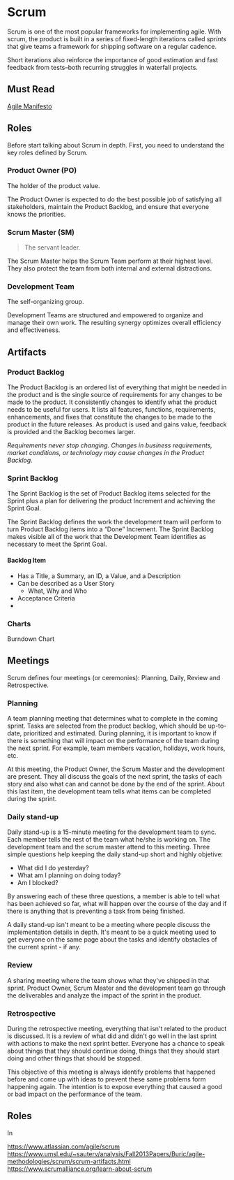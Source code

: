 # Scrum

Scrum is one of the most popular frameworks for implementing agile. With scrum, the product is built in a series of fixed-length iterations called *sprints* that give teams a framework for shipping software on a regular cadence. 

Short iterations also reinforce the importance of good estimation and fast feedback from tests–both recurring struggles in waterfall projects.

## Must Read
[Agile Manifesto](http://agilemanifesto.org/)

## Roles
Before start talking about Scrum in depth. First, you need to understand the key roles defined by Scrum.

### Product Owner (PO)
The holder of the product value.

The Product Owner is expected to do the best possible job of satisfying all stakeholders, maintain the Product Backlog, and ensure that everyone knows the priorities.

### Scrum Master (SM)
> The servant leader.

The Scrum Master helps the Scrum Team perform at their highest level. They also protect the team from both internal and external distractions.

### Development Team
The self-organizing group.

Development Teams are structured and empowered to organize and manage their own work. The resulting synergy optimizes overall efficiency and effectiveness.

## Artifacts

### Product Backlog
The Product Backlog is an ordered list of everything that might be needed in the product and is the single source of requirements for any changes to be made to the product. It consistently changes to identify what the product needs to be useful for users. It lists all features, functions, requirements, enhancements, and fixes that constitute the changes to be made to the product in the future releases. As product is used and gains value, feedback is provided and the Backlog becomes larger. 

*Requirements never stop changing. Changes in business requirements, market conditions, or technology may cause changes in the Product Backlog.*

### Sprint Backlog
The Sprint Backlog is the set of Product Backlog items selected for the Sprint plus a plan for delivering the product Increment and achieving the Sprint Goal. 

The Sprint Backlog defines the work the development team will perform to turn Product Backlog items into a “Done” Increment. The Sprint Backlog makes visible all of the work that the Development Team identifies as necessary to meet the Sprint Goal.

#### Backlog Item
  - Has a Title, a Summary, an ID, a Value, and a Description
  - Can be described as a User Story
    - What, Why and Who
  - Acceptance Criteria
  -

### Charts
Burndown Chart


## Meetings
Scrum defines four meetings (or ceremonies): Planning, Daily, Review and Retrospective.

### Planning
A team planning meeting that determines what to complete in the coming sprint. Tasks are selected from the product backlog, which should be up-to-date, prioritized and estimated. During planning, it is important to know if there is something that will impact on the performance of the team during the next sprint. For example, team members vacation, holidays, work hours, etc.

At this meeting, the Product Owner, the Scrum Master and the development are present. They all discuss the goals of the next sprint, the tasks of each story and also what can and cannot be done by the end of the sprint. About this last item, the development team tells what items can be completed during the sprint.

### Daily stand-up
Daily stand-up is a 15-minute meeting for the development team to sync. Each member tells the rest of the team what he/she is working on. The development team and the scrum master attend to this meeting. Three simple questions help keeping the daily stand-up short and highly objetive:

- What did I do yesterday?
- What am I planning on doing today?
- Am I blocked?

By answering each of these three questions, a member is able to tell what has been achieved so far, what will happen over the course of the day and if there is anything that is preventing a task from being finished.

A daily stand-up isn't meant to be a meeting where people discuss the implementation details in depth. It's meant to be a quick meeting used to get everyone on the same page about the tasks and identify obstacles of the current sprint - if any. 

### Review 
A sharing meeting where the team shows what they've shipped in that sprint. Product Owner, Scrum Master and the development team go through the deliverables and analyze the impact of the sprint in the product.

### Retrospective
During the retrospective meeting, everything that isn't related to the product is discussed. It is a review of what did and didn't go well in the last sprint with actions to make the next sprint better. Everyone has a chance to speak about things that they should continue doing, things that they should start doing and other things that should be stopped.

This objective of this meeting is always identify problems that happened before and come up with ideas to prevent these same problems form happening again. The intention is to expose everything that caused a good or bad impact on the performance of the team.

## Roles
In 

https://www.atlassian.com/agile/scrum
https://www.umsl.edu/~sauterv/analysis/Fall2013Papers/Buric/agile-methodologies/scrum/scrum-artifacts.html
https://www.scrumalliance.org/learn-about-scrum
